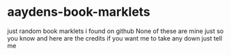 # aaydens-book-marklets
just random book marklets i found on github
None of these are mine just so you know and here are the credits if you want me to take any down just tell me

